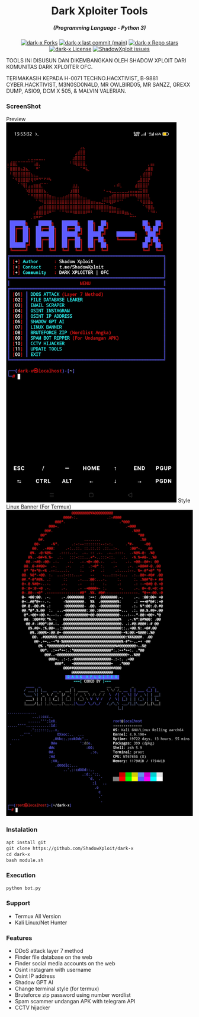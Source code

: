 <h1 align="center">Dark Xploiter Tools</h1>
<em><h5 align="center">(Programming Language - Python 3)</h5></em>
<p align="center">
<a href="#"><img alt="dark-x Forks" src="https://img.shields.io/github/forks/ShadowXploit/dark-x?style=for-the-badge"></a>
<a href="#"><img alt="dark-x last commit (main)" src="https://img.shields.io/github/last-commit/ShadowXploit/dark-x/main?color=green&style=for-the-badge"></a>
<a href="#"><img alt="dark-x Repo stars" src="https://img.shields.io/github/stars/ShadowXploit/dark-x?style=for-the-badge&color=yellow"></a>
<a href="#"><img alt="dark-x License" src="https://img.shields.io/github/license/ShadowXploit/dark-x?color=orange&style=for-the-badge"></a>
<a href="https://github.com/ShadowXploit/dark-x/issues"><img alt="ShadowXploit issues" src="https://img.shields.io/github/issues/ShadowXploit/dark-x?color=purple&style=for-the-badge"></a>

  TOOLS INI DISUSUN DAN DIKEMBANGKAN OLEH SHADOW XPLOIT DARI KOMUNITAS DARK XPLOITER OFC.

  TERIMAKASIH KEPADA H-0071 TECHNO.HACXTIVIST, B-9881 CYBER.HACKTIVIST, M3N0SD0N4LD, MR OWLBIRD05, MR SANZZ, GREXX DUMP, ASIO9, DCM X 505, & MALVIN VALERIAN.


### ScreenShot
Preview
<img src="https://raw.githubusercontent.com/ShadowXploit/dark-x/main/Screenshot_2024-03-30-08-13-33-60.jpg">
Style Linux Banner (For Termux)
<img src="https://raw.githubusercontent.com/ShadowXploit/dark-x/main/Screenshot.jpg">


### Instalation
    apt install git
    git clone https://github.com/ShadowXploit/dark-x
    cd dark-x
    bash module.sh


### Execution
    python bot.py

### Support
- Termux All Version
- Kali Linux/Net Hunter

### Features
- DDoS attack layer 7 method
- Finder file database on the web
- Finder social media accounts on the web
- Osint instagram with username
- Osint IP address
- Shadow GPT AI
- Change terminal style (for termux)
- Bruteforce zip password using number wordlist
- Spam scammer undangan APK with telegram API
- CCTV hijacker
